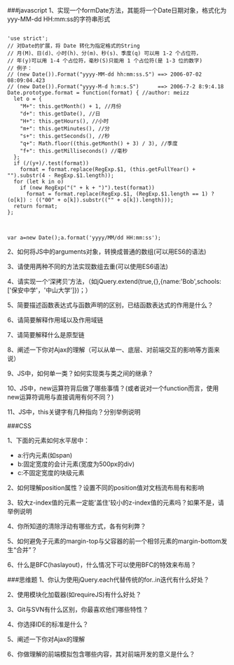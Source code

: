 ###javascript
1、实现一个formDate方法，其能将一个Date日期对象，格式化为yyy-MM-dd HH:mm:ss的字符串形式
<pre>
<code>
'use strict';
// 对Date的扩展，将 Date 转化为指定格式的String
// 月(M)、日(d)、小时(h)、分(m)、秒(s)、季度(q) 可以用 1-2 个占位符，
// 年(y)可以用 1-4 个占位符，毫秒(S)只能用 1 个占位符(是 1-3 位的数字)
// 例子：
// (new Date()).Format("yyyy-MM-dd hh:mm:ss.S") ==> 2006-07-02 08:09:04.423
// (new Date()).Format("yyyy-M-d h:m:s.S")      ==> 2006-7-2 8:9:4.18
Date.prototype.format = function(format) { //author: meizz
  let o = {
    "M+": this.getMonth() + 1, //月份
    "d+": this.getDate(), //日
    "H+": this.getHours(), //小时
    "m+": this.getMinutes(), //分
    "s+": this.getSeconds(), //秒
    "q+": Math.floor((this.getMonth() + 3) / 3), //季度
    "f+": this.getMilliseconds() //毫秒
  };
  if (/(y+)/.test(format))
    format = format.replace(RegExp.$1, (this.getFullYear() + "").substr(4 - RegExp.$1.length));
  for (let k in o)
    if (new RegExp("(" + k + ")").test(format))
      format = format.replace(RegExp.$1, (RegExp.$1.length == 1) ? (o[k]) : (("00" + o[k]).substr(("" + o[k]).length)));
  return format;
};
</code>
</pre>
<p><code>
var a=new Date();a.format('yyyy/MM/dd HH:mm:ss');
</code></p>




2、如何将JS中的arguments对象，转换成普通的数组(可以用ES6的语法)

3、请使用两种不同的方法实现数组去重(可以使用ES6语法)

4、请实现一个‘深拷贝’方法，（如jQuery.extend(true,{},{name:'Bob',schools:['保安中学'，'中山大学']})；）

5、简要描述函数表达式与函数声明的区别，已结函数表达式的作用是什么？

6、请简要解释作用域以及作用域链

7、请简要解释什么是原型链

8、阐述一下你对Ajax的理解（可以从单一、底层、对前端交互的影响等方面来说）

9、JS中，如何单一类？如何实现类与类之间的继承？

10、JS中，new运算符背后做了哪些事情？(或者说对一个function而言，使用new运算符调用与直接调用有何不同？)

11、JS中，this关键字有几种指向？分别举例说明


###CSS

1、下面的元素如何水平居中：
+ a:行内元素(如span)
+ b:固定宽度的会计元素(宽度为500px的div)
+ c:不固定宽度的块级元素

2、如何理解position属性？设置不同的position值对文档流布局有和影响

3、较大z-index值的元素一定能'盖住'较小的z-index值的元素吗？如果不是，请举例说明

4、你所知道的清除浮动有哪些方式，各有何利弊？

5、如何避免子元素的margin-top与父容器的前一个相邻元素的margin-bottom发生“合并”？

6、什么是BFC(haslayout)，什么情况下可以使用BFC的特效来布局？

###思维题
1、你认为使用jQuery.each代替传统的for..in迭代有什么好处？

2、使用模块化加载器(如requireJS)有什么好处？

3、Git与SVN有什么区别，你最喜欢他们哪些特性？

4、你选择IDE的标准是什么？

5、阐述一下你对Ajax的理解

6、你做理解的前端模拟包含哪些内容，其对前端开发的意义是什么？